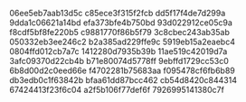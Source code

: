 06ee5eb7aab13d5c
c85ece3f315f2fcb
dd5f17f4de7d299a
9dda1c06621a14bd
efa373bfe4b750bd
93d022912ce05c9a
f8cdf5bf8fe220b5
c9881770f86b5f79
3c8cbec243ab35ab
050332eb3ee246c2
b2a385ad229ffe9c
5919eb15a2eaebc4
0804ffd012cb7a7c
1412280d7935b39b
11ae519c42019d7a
3afc09370d22cb4b
b71e80074d5778ff
9ebffd1729cc53c0
6b8d00d2c0eed66e
f4702281b75683aa
f095478cf6fb6b89
db3edb0c1f63842b
bfaa61dd87bcc462
cb54d8420c844314
67424413f23f6c04
a2f5b106f77def6f
7926995141380c7f
